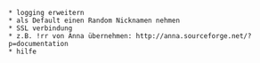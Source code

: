 	* logging erweitern
	* als Default einen Random Nicknamen nehmen
	* SSL verbindung
	* z.B. !rr von Anna übernehmen: http://anna.sourceforge.net/?p=documentation
	* hilfe